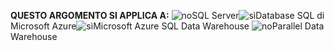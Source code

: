 <Token>**QUESTO ARGOMENTO SI APPLICA A:** ![no](media/no.png)SQL Server![sì](media/yes.png)Database SQL di Microsoft Azure![sì](media/yes.png)Microsoft Azure SQL Data Warehouse ![no](media/no.png)Parallel Data Warehouse </Token>

